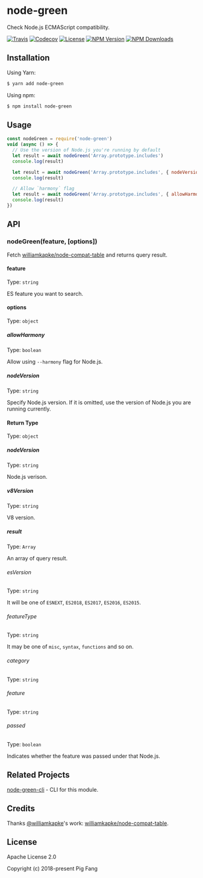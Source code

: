 # node-green

Check Node.js ECMAScript compatibility.

[![Travis](https://img.shields.io/travis/g-plane/node-green.svg?style=flat-square)](https://travis-ci.org/g-plane/node-green)
[![Codecov](https://img.shields.io/codecov/c/github/g-plane/node-green.svg?style=flat-square)](https://codecov.io/gh/g-plane/node-green)
[![License](https://img.shields.io/github/license/g-plane/node-green.svg?style=flat-square)](https://github.com/g-plane/node-green/blob/master/LICENSE)
[![NPM Version](https://img.shields.io/npm/v/node-green.svg?style=flat-square)](https://www.npmjs.com/package/node-green)
[![NPM Downloads](https://img.shields.io/npm/dm/node-green.svg?style=flat-square)](https://www.npmjs.com/package/node-green)

## Installation

Using Yarn:

```bash
$ yarn add node-green
```

Using npm:

```bash
$ npm install node-green
```

## Usage

```javascript
const nodeGreen = require('node-green')
void (async () => {
  // Use the version of Node.js you're running by default
  let result = await nodeGreen('Array.prototype.includes')
  console.log(result)

  let result = await nodeGreen('Array.prototype.includes', { nodeVersion: '6.4.0' })
  console.log(result)

  // Allow `harmony` flag
  let result = await nodeGreen('Array.prototype.includes', { allowHarmony: true })
  console.log(result)
})
```

## API

### nodeGreen(feature, [options])

Fetch [williamkapke/node-compat-table](https://github.com/williamkapke/node-compat-table)
and returns query result.

#### feature

Type: `string`

ES feature you want to search.

#### options

Type: `object`

##### allowHarmony

Type: `boolean`

Allow using `--harmony` flag for Node.js.

##### nodeVersion

Type: `string`

Specify Node.js version.
If it is omitted, use the version of Node.js you are running currently.

#### Return Type

Type: `object`

##### nodeVersion

Type: `string`

Node.js verison.

##### v8Version

Type: `string`

V8 version.

##### result

Type: `Array`

An array of query result.

###### esVersion

Type: `string`

It will be one of `ESNEXT`, `ES2018`, `ES2017`, `ES2016`, `ES2015`.

###### featureType

Type: `string`

It may be one of `misc`, `syntax`, `functions` and so on.

###### category

Type: `string`

###### feature

Type: `string`

###### passed

Type: `boolean`

Indicates whether the feature was passed under that Node.js.

## Related Projects

[node-green-cli](https://github.com/g-plane/node-green-cli) - CLI for this module.

## Credits

Thanks [@williamkapke](https://github.com/williamkapke)'s work:
[williamkapke/node-compat-table](https://github.com/williamkapke/node-compat-table).

## License

Apache License 2.0

Copyright (c) 2018-present Pig Fang
